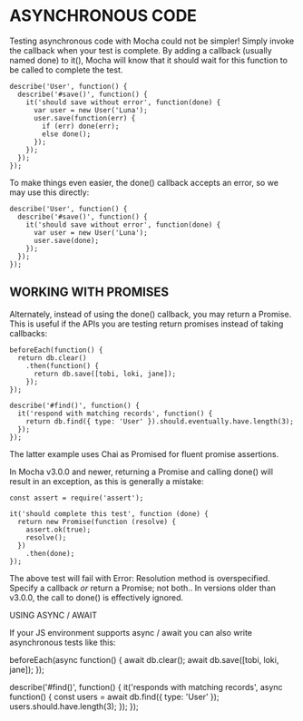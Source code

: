 # ASYNCHRONOUS CODE

Testing asynchronous code with Mocha could not be simpler! Simply invoke the callback when your test is complete. By adding a callback (usually named done) to it(), Mocha will know that it should wait for this function to be called to complete the test.
````
describe('User', function() {
  describe('#save()', function() {
    it('should save without error', function(done) {
      var user = new User('Luna');
      user.save(function(err) {
        if (err) done(err);
        else done();
      });
    });
  });
});
````
To make things even easier, the done() callback accepts an error, so we may use this directly:

````
describe('User', function() {
  describe('#save()', function() {
    it('should save without error', function(done) {
      var user = new User('Luna');
      user.save(done);
    });
  });
});
````
## WORKING WITH PROMISES

Alternately, instead of using the done() callback, you may return a Promise. This is useful if the APIs you are testing return promises instead of taking callbacks:

````
beforeEach(function() {
  return db.clear()
    .then(function() {
      return db.save([tobi, loki, jane]);
    });
});

describe('#find()', function() {
  it('respond with matching records', function() {
    return db.find({ type: 'User' }).should.eventually.have.length(3);
  });
});
````
The latter example uses Chai as Promised for fluent promise assertions.

In Mocha v3.0.0 and newer, returning a Promise and calling done() will result in an exception, as this is generally a mistake:
````
const assert = require('assert');

it('should complete this test', function (done) {
  return new Promise(function (resolve) {
    assert.ok(true);
    resolve();
  })
    .then(done);
});
````
The above test will fail with Error: Resolution method is overspecified. Specify a callback *or* return a Promise; not both.. In versions older than v3.0.0, the call to done() is effectively ignored.

USING ASYNC / AWAIT

If your JS environment supports async / await you can also write asynchronous tests like this:

beforeEach(async function() {
  await db.clear();
  await db.save([tobi, loki, jane]);
});

describe('#find()', function() {
  it('responds with matching records', async function() {
    const users = await db.find({ type: 'User' });
    users.should.have.length(3);
  });
});